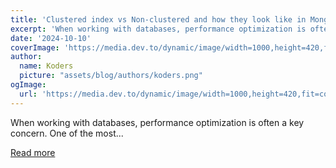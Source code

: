 ```yaml
---
title: 'Clustered index vs Non-clustered and how they look like in MongoDB'
excerpt: 'When working with databases, performance optimization is often a key concern. One of the most...'
date: '2024-10-10'
coverImage: 'https://media.dev.to/dynamic/image/width=1000,height=420,fit=cover,gravity=auto,format=auto/https%3A%2F%2Fdev-to-uploads.s3.amazonaws.com%2Fuploads%2Farticles%2Ffyi28ujx28njcabi8p2y.png'
author:
  name: Koders
  picture: "assets/blog/authors/koders.png"
ogImage:
  url: 'https://media.dev.to/dynamic/image/width=1000,height=420,fit=cover,gravity=auto,format=auto/https%3A%2F%2Fdev-to-uploads.s3.amazonaws.com%2Fuploads%2Farticles%2Ffyi28ujx28njcabi8p2y.png'
---
```


When working with databases, performance optimization is often a key concern. One of the most...

[Read more](https://dev.to/tuna99/clustered-index-vs-non-clustered-and-how-they-look-like-in-mongodb-1jf1)
